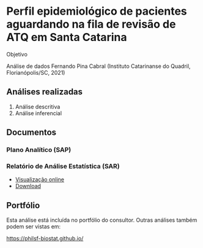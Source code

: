 <!-- Instruções -->

<!-- - substituir yyyy-NNN-XX -->
<!-- - v01: substituir mmm01/mmm02 pela milestone -->
<!-- - v02: substituir ppp01/ppp02 pelo projeto -->
<!-- - Remover esse bloco -->

# Perfil epidemiológico de pacientes aguardando na fila de revisão de ATQ em Santa Catarina

Objetivo

Análise de dados Fernando Pina Cabral (Instituto Catarinanse do Quadril, Florianópolis/SC, 2021)

## Análises realizadas

1. Análise descritiva
1. Análise inferencial
<!-- 1. Análise de poder -->
<!-- 1. Modelagem estatística -->

## Documentos

### Plano Analítico (SAP)

<!-- - [Visualização online][sapviz-v02] -->
<!-- - [Download][sappdf-v02] -->

<!-- - [Visualização online][sapviz-v01] -->
<!-- - [Download][sappdf-v01] -->

### Relatório de Análise Estatística (SAR)

<!-- - [Visualização online][reportviz-v02] -->
<!-- - [Download][pdf-v02] -->

- [Visualização online][reportviz-v01]
- [Download][pdf-v01]

## Portfólio

Esta análise está incluída no portfólio do consultor.
Outras análises também podem ser vistas em:

https://philsf-biostat.github.io/

<!-- --- -->

[sapviz-v01]: report/SAP-2021-003-FP-v01.md
[sappdf-v01]: report/SAP-2021-003-FP-v01.pdf?raw=true
[sapviz-v02]: report/SAP-2021-003-FP-v02.md
[sappdf-v02]: report/SAP-2021-003-FP-v02.pdf?raw=true

[reportviz-v01]: report/SAR-2021-003-FP-v01.md
[reportviz-v02]: report/SAR-2021-003-FP-v02.md
[pdf-v01]: report/SAR-2021-003-FP-v01.pdf?raw=true
[pdf-v02]: report/SAR-2021-003-FP-v02.pdf?raw=true
[docx-v01]: report/SAR-2021-003-FP-v01.docx?raw=true
[docx-v02]: report/SAR-2021-003-FP-v02.docx?raw=true

[releases]: https://github.com/philsf-biostat/SAR-2021-003-FP/releases/
[milestone-v01]: https://github.com/philsf-biostat/SAR-2021-003-FP/milestone/mmm01
[v01-project]: https://github.com/philsf-biostat/SAR-2021-003-FP/projects/ppp01
[milestone-v02]: https://github.com/philsf-biostat/SAR-2021-003-FP/milestone/mmm02
[v02-project]: https://github.com/philsf-biostat/SAR-2021-003-FP/projects/ppp02
